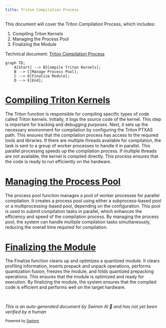 ```yaml
---
title: Triton Compilation Process
---
```

This document will cover the Triton Compilation Process, which includes:

1. Compiling Triton Kernels
2. Managing the Process Pool
3. Finalizing the Module

Technical document: <SwmLink doc-title="Triton Compilation Process">[Triton Compilation Process](/.swm/triton-compilation-process.b7p9mlce.sw.md)</SwmLink>

```mermaid
graph TD;
    A[Start] --> B[Compile Triton Kernels];
    B --> C[Manage Process Pool];
    C --> D[Finalize Module];
    D --> E[End];
```

# [Compiling Triton Kernels](https://app.swimm.io/repos/Z2l0aHViJTNBJTNBcHl0b3JjaC1hdXRvZG9jcy1kZW1vJTNBJTNBU3dpbW0tRGVtbw==/docs/b7p9mlce#triton-compilation)

The Triton function is responsible for compiling specific types of code called Triton kernels. Initially, it logs the source code of the kernel. This step is important for tracking and debugging purposes. Next, it sets up the necessary environment for compilation by configuring the Triton PTXAS path. This ensures that the compilation process has access to the required tools and libraries. If there are multiple threads available for compilation, the task is sent to a group of worker processes to handle it in parallel. This parallel processing speeds up the compilation process. If multiple threads are not available, the kernel is compiled directly. This process ensures that the code is ready to run efficiently on the hardware.

# [Managing the Process Pool](https://app.swimm.io/repos/Z2l0aHViJTNBJTNBcHl0b3JjaC1hdXRvZG9jcy1kZW1vJTNBJTNBU3dpbW0tRGVtbw==/docs/b7p9mlce#process-pool-management)

The process pool function manages a pool of worker processes for parallel compilation. It creates a process pool using either a subprocess-based pool or a multiprocessing-based pool, depending on the configuration. This pool is used to submit compilation tasks in parallel, which enhances the efficiency and speed of the compilation process. By managing the process pool, the system can handle multiple compilation tasks simultaneously, reducing the overall time required for compilation.

# [Finalizing the Module](https://app.swimm.io/repos/Z2l0aHViJTNBJTNBcHl0b3JjaC1hdXRvZG9jcy1kZW1vJTNBJTNBU3dpbW0tRGVtbw==/docs/b7p9mlce#finalizing-the-module)

The Finalize function cleans up and optimizes a quantized module. It clears profiling information, inserts prepack and unpack operations, performs quantization fusion, freezes the module, and folds quantized prepacking operations. This ensures that the module is optimized and ready for execution. By finalizing the module, the system ensures that the compiled code is efficient and performs well on the target hardware.

&nbsp;

*This is an auto-generated document by Swimm AI 🌊 and has not yet been verified by a human*

<SwmMeta version="3.0.0" repo-id="Z2l0aHViJTNBJTNBcHl0b3JjaC1hdXRvZG9jcy1kZW1vJTNBJTNBU3dpbW0tRGVtbw==" repo-name="pytorch-autodocs-demo"><sup>Powered by [Swimm](https://app.swimm.io/)</sup></SwmMeta>
